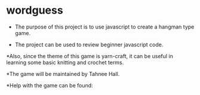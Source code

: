# wordguess
* The purpose of this project is to use javascript to create a hangman type game.

* The project can be used to review beginner javascript code.

*Also, since the theme of this game is yarn-craft, it can be useful in learning some basic knitting and crochet terms.

*The game will be maintained by Tahnee Hall.

*Help with the game can be found: